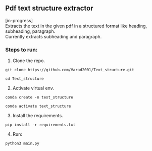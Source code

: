 ## Pdf text structure extractor

[in-progress]<br>
Extracts the text in the given pdf in a structured format like heading, subheading, paragraph. <br>
Currently extracts subheading and paragraph.

### Steps to run:

1. Clone the repo.
```
git clone https://github.com/Varad2001/Text_structure.git
```
```
cd Text_structure
```
2. Activate virtual env.
```
conda create -n text_structure
```
```
conda activate text_structure
```
3. Install the requirements.
```
pip install -r requirements.txt
```
4. Run:
```
python3 main.py
```
